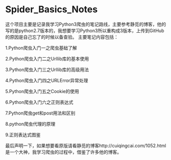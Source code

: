 # Spider_Basics_Notes

这个项目主要是记录我学习Python3爬虫的笔记路线，主要参考静觅的博客，他的写的是python2.7版本的，我想要学习Python3所以重构成3版本，上传到GitHub的原因是自己忘了的时候以备查验。
主要笔记内容包括：

1.Python爬虫入门一之爬虫基础了解

2.Python爬虫入门二之Urllib库的基本使用

3.Python爬虫入门三之Urllib库的高级用法

4.Python爬虫入门四之URLError异常处理

5.Python爬虫入门五之Cookie的使用

6.Python爬虫入门六之正则表达式

7.Python爬虫get和post用法和区别

8.python爬虫代理的原理

9.正则表达式图鉴

最后声明一下，如果想要看原版请看静觅的博客http://cuiqingcai.com/1052.html
是一个大神，我学习爬虫的过程中，借鉴了许多他的博客。
